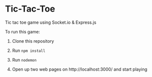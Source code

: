 # Tic-Tac-Toe
Tic tac toe game using Socket.io & Express.js

To run this game: 

1. Clone this repository

2. Run `npm install`

3. Run `nodemon`

4. Open up two web pages on http://localhost:3000/ and start playing